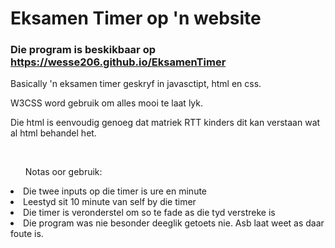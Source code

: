 <h1>Eksamen Timer op 'n website</h1>
<h3>Die program is beskikbaar op <a href="https://wesse206.github.io/EksamenTimer">https://wesse206.github.io/EksamenTimer</a></h3>

<p>Basically 'n eksamen timer geskryf in javasctipt, html en css.</p>
<p>W3CSS word gebruik om alles mooi te laat lyk.</p>
<p>Die html is eenvoudig genoeg dat matriek RTT kinders dit kan verstaan wat al html behandel het.</p>
<br />
<ul>Notas oor gebruik:</ul>
  <li>Die twee inputs op die timer is ure en minute</li>
  <li>Leestyd sit 10 minute van self by die timer</li>
  <li>Die timer is veronderstel om so te fade as die tyd verstreke is</li>
  <li>Die program was nie besonder deeglik getoets nie. Asb laat weet as daar foute is.</li>
